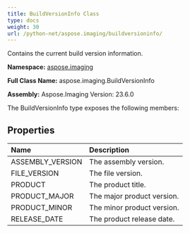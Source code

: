 ```yaml
---
title: BuildVersionInfo Class
type: docs
weight: 30
url: /python-net/aspose.imaging/buildversioninfo/
---
```


Contains the current build version information.

**Namespace:** [aspose.imaging](/imaging/python-net/aspose.imaging/)

**Full Class Name:** aspose.imaging.BuildVersionInfo

**Assembly:**  Aspose.Imaging Version: 23.6.0

The BuildVersionInfo type exposes the following members:
## **Properties**
|**Name**|**Description**|
| :- | :- |
|ASSEMBLY_VERSION|The assembly version.|
|FILE_VERSION|The file version.|
|PRODUCT|The product title.|
|PRODUCT_MAJOR|The major product version.|
|PRODUCT_MINOR|The minor product version.|
|RELEASE_DATE|The product release date.|
